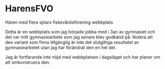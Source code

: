 # HarensFVO
Hären med flera sjöars fiskevårdsförening webbplats

Detta är en webbplats som jag började jobba med i 3an av gymnasiet och det var mitt gymnasiearbete som jag senare blev godkänd på.
Notera att den variant som finns tillgänglig är inte det slutgiltiga resultatet av gymnasiearbetet utan jag har förändrat den en hel del.

Jag är fortfarande inte nöjd med webbplatsen i dagsläget och har planer om att omkonstruera den.
